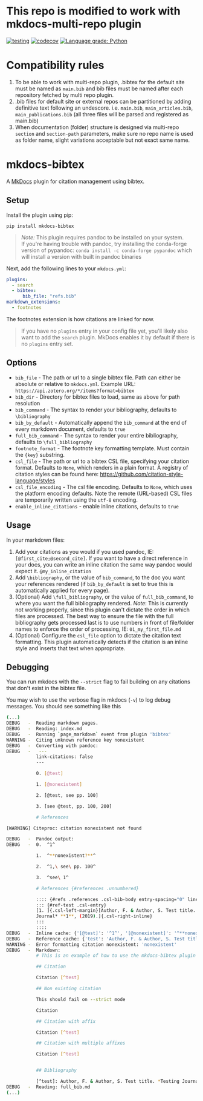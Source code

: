 # This repo is modified to work with mkdocs-multi-repo plugin

[![testing](https://github.com/shyamd/mkdocs-bibtex/workflows/testing/badge.svg)](https://github.com/shyamd/mkdocs-bibtex/actions?query=workflow%3Atesting)
[![codecov](https://codecov.io/gh/shyamd/mkdocs-bibtex/branch/main/graph/badge.svg)](https://codecov.io/gh/shyamd/mkdocs-bibtex)
[![Language grade: Python](https://img.shields.io/lgtm/grade/python/g/shyamd/mkdocs-bibtex.svg?logo=lgtm&logoWidth=18)](https://lgtm.com/projects/g/shyamd/mkdocs-bibtex/context:python)

# Compatibility rules
1. To be able to work with multi-repo plugin, .bibtex for the default site must be named as `main.bib` and bib files must be named after each repository fetched by multi repo plugin. 
2. .bib files for default site or external repos can be partitioned by adding definitive text following an undescore.
i.e. `main.bib`, `main_articles.bib`, `main_publications.bib` (all three files will be parsed and registered as main.bib)
3. When documentation (folder) structure is designed via multi-repo `section` and `section-path` parameters, make sure no repo name is used as folder name, slight variations acceptable but not exact same name.


# mkdocs-bibtex

A [MkDocs](https://www.mkdocs.org/) plugin for citation management using bibtex.

## Setup

Install the plugin using pip:

```
pip install mkdocs-bibtex
```
> *Note:* This plugin requires pandoc to be installed on your system.<br>
> If you're having trouble with pandoc, try installing the conda-forge version of pypandoc: `conda install -c conda-forge pypandoc` which will install a version with built in pandoc binaries


Next, add the following lines to your `mkdocs.yml`:

```yml
plugins:
  - search
  - bibtex:
      bib_file: "refs.bib"
markdown_extensions:
  - footnotes
```

The footnotes extension is how citations are linked for now.

> If you have no `plugins` entry in your config file yet, you'll likely also want to add the `search` plugin. MkDocs enables it by default if there is no `plugins` entry set.

## Options

- `bib_file` - The path or url to a single bibtex file. Path can either be absolute or relative to `mkdocs.yml`. Example URL: `https://api.zotero.org/*/items?format=bibtex`
- `bib_dir` - Directory for bibtex files to load, same as above for path resolution
- `bib_command` - The syntax to render your bibliography, defaults to `\bibliography`
- `bib_by_default` - Automatically append the `bib_command` at the end of every markdown document, defaults to `true`
- `full_bib_command` - The syntax to render your entire bibliography, defaults to `\full_bibliography`
- `footnote_format` - The footnote key formatting template. Must contain the `{key}` substring.
- `csl_file` - The path or url to a bibtex CSL file, specifying your citation format. Defaults to `None`, which renders in a plain format. A registry of citation styles can be found here: https://github.com/citation-style-language/styles
- `csl_file_encoding` - The csl file encoding. Defaults to `None`, which uses the platform encoding defaults. Note the remote (URL-based) CSL files are temporarily written using the `utf-8` encoding.
- `enable_inline_citations` - enable inline citations, defaults to `true`

## Usage

In your markdown files:

1. Add your citations as you would if you used pandoc, IE: `[@first_cite;@second_cite]`. If you want to have a direct reference in your docs, you can write an inline citation the same way pandoc would expect it. `@my_inline_citation`
2. Add `\bibliography`, or the value of `bib_command`, to the doc you want your references rendered (if `bib_by_default` is set to true this is automatically applied for every page).
3. (Optional) Add `\full_bibliography`, or the value of `full_bib_command`, to where you want the full bibliography rendered. *Note*: This is currently not working properly, since this plugin can't dictate the order in which files are processed. The best way to ensure the file with the full bibliography gets processed last is to use numbers in front of file/folder names to enforce the order of processing, IE: `01_my_first_file.md`
4. (Optional) Configure the `csl_file` option to dictate the citation text formatting. This plugin automatically detects if the citation is an inline style and inserts that text when appropriate.

## Debugging

You can run mkdocs with the `--strict` flag to fail building on any citations that don't exist in the bibtex file.

You may wish to use the verbose flag in mkdocs (`-v`) to log debug messages. You should see something like this

```bash
(...)
DEBUG   -  Reading markdown pages.
DEBUG   -  Reading: index.md
DEBUG   -  Running `page_markdown` event from plugin 'bibtex'
WARNING -  Citing unknown reference key nonexistent
DEBUG   -  Converting with pandoc:
DEBUG   -   ---
           link-citations: false
           ---

           0. [@test]

           1. [@nonexistent]

           2. [@test, see pp. 100]

           3. [see @test, pp. 100, 200]

           # References

[WARNING] Citeproc: citation nonexistent not found

DEBUG   -  Pandoc output:
DEBUG   -  0.  ^1^

           1.  ^**nonexistent?**^

           2.  ^1,\ see\ pp. 100^

           3.  ^see\ 1^

           # References {#references .unnumbered}

           :::: {#refs .references .csl-bib-body entry-spacing="0" line-spacing="2"}
           ::: {#ref-test .csl-entry}
           [1. ]{.csl-left-margin}[Author, F. & Author, S. Test title. *Testing
           Journal* **1**, (2019).]{.csl-right-inline}
           :::
           ::::
DEBUG   -  Inline cache: {'[@test]': '^1^', '[@nonexistent]': '^**nonexistent?**^', '[@test, see pp. 100]': '^1,\\ see\\ pp. 100^', '[see @test, pp. 100, 200]': '^see\\ 1^'}
DEBUG   -  Reference cache: {'test': 'Author, F. & Author, S. Test title. *Testing Journal* **1**, (2019).'}
WARNING -  Error formatting citation nonexistent: 'nonexistent'
DEBUG   -  Markdown:
           # This is an example of how to use the mkdocs-bibtex plugin

           ## Citation

           Citation [^test]

           ## Non existing citation

           This should fail on --strict mode

           Citation

           ## Citation with affix

           Citation [^test]

           ## Citation with multiple affixes

           Citation [^test]


           ## Bibliography

           [^test]: Author, F. & Author, S. Test title. *Testing Journal* **1**, (2019).
DEBUG   -  Reading: full_bib.md
(...)
```
